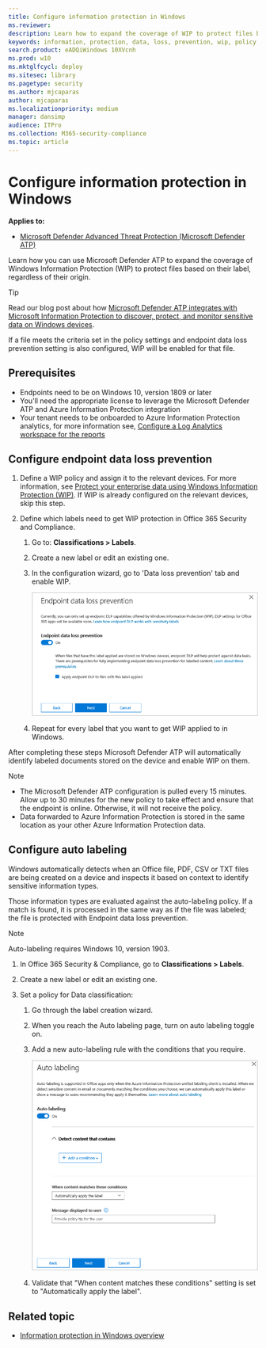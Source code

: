 ```yaml
---
title: Configure information protection in Windows 
ms.reviewer: 
description: Learn how to expand the coverage of WIP to protect files based on their label, regardless of their origin.
keywords: information, protection, data, loss, prevention, wip, policy, scc, compliance, labels, dlp
search.product: eADQiWindows 10XVcnh
ms.prod: w10
ms.mktglfcycl: deploy
ms.sitesec: library
ms.pagetype: security
ms.author: mjcaparas
author: mjcaparas
ms.localizationpriority: medium
manager: dansimp
audience: ITPro
ms.collection: M365-security-compliance 
ms.topic: article
---
```


# Configure information protection in Windows 

**Applies to:**

- [Microsoft Defender Advanced Threat Protection (Microsoft Defender ATP)](https://go.microsoft.com/fwlink/p/?linkid=2069559)

Learn how you can use Microsoft Defender ATP to expand the coverage of Windows Information Protection (WIP) to protect files based on their label, regardless of their origin.

>[!TIP]
> Read our blog post about how [Microsoft Defender ATP integrates with Microsoft Information Protection to discover, protect, and monitor sensitive data on Windows devices](https://cloudblogs.microsoft.com/microsoftsecure/2019/01/17/windows-defender-atp-integrates-with-microsoft-information-protection-to-discover-protect-and-monitor-sensitive-data-on-windows-devices/).

If a file meets the criteria set in the policy settings and endpoint data loss prevention setting is also configured, WIP will be enabled for that file.



## Prerequisites
- Endpoints need to be on Windows 10, version 1809 or later
- You'll need the appropriate license to leverage the Microsoft Defender ATP and Azure Information Protection integration
- Your tenant needs to be onboarded to Azure Information Protection analytics, for more information see, [Configure a Log Analytics workspace for the reports](https://docs.microsoft.com/azure/information-protection/reports-aip#configure-a-log-analytics-workspace-for-the-reports)


## Configure endpoint data loss prevention
1. Define a WIP policy and assign it to the relevant devices. For more information, see [Protect your enterprise data using Windows Information Protection (WIP)](https://docs.microsoft.com/windows/security/information-protection/windows-information-protection/protect-enterprise-data-using-wip). If WIP is already configured on the relevant devices, skip this step. 
2. Define which labels need to get WIP protection in Office 365 Security and Compliance. 
    
   1. Go to: **Classifications > Labels**.
   2. Create a new label or edit an existing one. 
   3. In the configuration wizard, go to 'Data loss prevention' tab and enable WIP.

      ![Image of Office 365 Security and Compliance sensitivity label](images/endpoint-data-loss-protection.png)

   4. Repeat for every label that you want to get WIP applied to in Windows. 

After completing these steps Microsoft Defender ATP will automatically identify labeled documents stored on the device and enable WIP on them.

>[!NOTE]
>- The Microsoft Defender ATP configuration is pulled every 15 minutes. Allow up to 30 minutes for the new policy to take effect and ensure that the endpoint is online. Otherwise, it will not receive the policy.
>- Data forwarded to Azure Information Protection is stored in the same location as your other Azure Information Protection data.


## Configure auto labeling

Windows automatically detects when an Office file, PDF, CSV or TXT files are being created on a device and inspects it based on context to identify sensitive information types.

Those information types are evaluated against the auto-labeling policy. If a match is found, it is processed in the same way as if the file was labeled; the file is protected with Endpoint data loss prevention.

>[!NOTE]
> Auto-labeling requires Windows 10, version 1903.


1. In Office 365 Security & Compliance, go to **Classifications > Labels**.

2. Create a new label or edit an existing one. 


3. Set a policy for Data classification:
   
   1. Go through the label creation wizard.
   2. When you reach the Auto labeling page, turn on auto labeling toggle on.
   3. Add a new auto-labeling rule with the conditions that you require. 
    
      ![Image of auto labeling in Office 365 Security and Compliance center](images/auto-labeling.png)    

   4. Validate that "When content matches these conditions" setting is set to "Automatically apply the label".
 





## Related topic
- [Information protection in Windows overview](information-protection-in-windows-overview.md)
